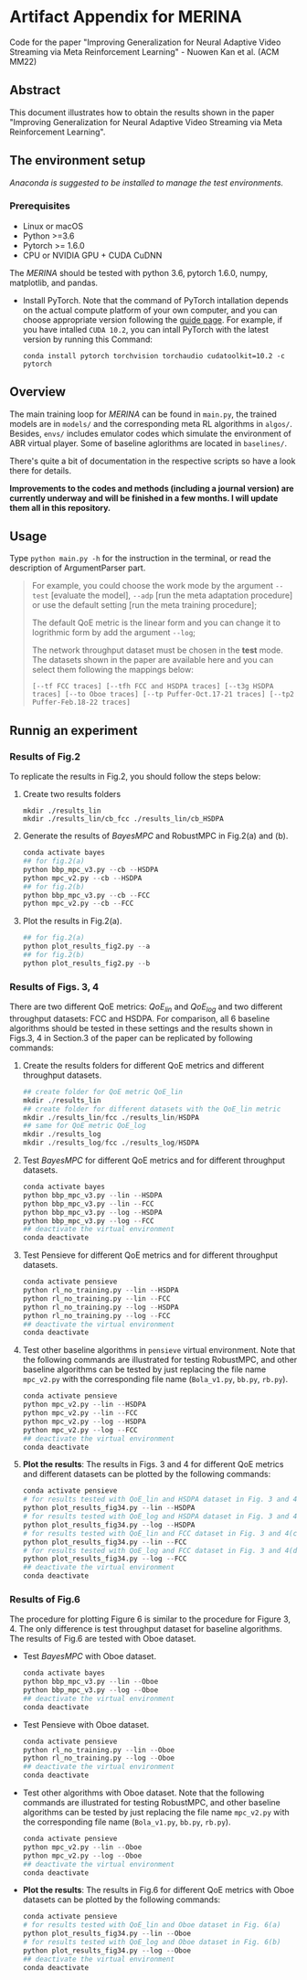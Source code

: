 # Artifact Appendix for MERINA 
Code for the paper "Improving Generalization for Neural Adaptive Video Streaming via Meta Reinforcement Learning" - Nuowen Kan et al. (ACM MM22)

## Abstract
This document illustrates how to obtain the results shown in the paper "Improving Generalization for Neural Adaptive Video Streaming via Meta Reinforcement Learning".

## The environment setup

_Anaconda is suggested to be installed to manage the test environments._

### Prerequisites
- Linux or macOS
- Python >=3.6
- Pytorch >= 1.6.0
- CPU or NVIDIA GPU + CUDA CuDNN

The _MERINA_ should be tested with python 3.6, pytorch 1.6.0, numpy, matplotlib, and pandas.

- Install PyTorch. Note that the command of PyTorch intallation depends on the actual compute platform of your own computer, and you can choose appropriate version following the [guide page](https://pytorch.org/get-started/locally/). For example, if you have intalled `CUDA 10.2`, you can intall PyTorch with the latest version by running this Command:

    ```
    conda install pytorch torchvision torchaudio cudatoolkit=10.2 -c pytorch
    ```

## Overview
The main training loop for _MERINA_ can be found in ```main.py```, the trained models are in ```models/``` and the corresponding meta RL algorithms in ```algos/```. Besides, ```envs/``` includes emulator codes which simulate the environment of ABR virtual player. Some of baseline aglorithms are located in ```baselines/```.

There's quite a bit of documentation in the respective scripts so have a look there for details. 

__Improvements to the codes and methods (including a journal version) are currently underway  and will be finished in a few months. I will update them all in this repository.__

## Usage
Type ```python main.py -h``` for the instruction in the terminal, or read the description of ArgumentParser part.

> For example, you could choose the work mode by the argument ```--test``` [evaluate the model], ```--adp``` [run the meta adaptation procedure] or use the default setting [run the meta training procedure]; 
> 
> The default QoE metric is the linear form and you can change it to logrithmic form by add the argument ```--log```;
>
> The network throughput dataset must be chosen in the __test__ mode. The datasets shown in the paper are available here and you can select them following the mappings below:
> 
> ```[--tf FCC traces] [--tfh FCC and HSDPA traces] [--t3g HSDPA traces] [--to Oboe traces] [--tp Puffer-Oct.17-21 traces] [--tp2 Puffer-Feb.18-22 traces]```

## Runnig an experiment



### Results of Fig.2
To replicate the results in Fig.2, you should follow the steps below:
1. Create two results folders

    ```
    mkdir ./results_lin
    mkdir ./results_lin/cb_fcc ./results_lin/cb_HSDPA
    ```
2. Generate the results of _BayesMPC_ and RobustMPC in Fig.2(a) and (b).

    ```python
    conda activate bayes
    ## for fig.2(a)
    python bbp_mpc_v3.py --cb --HSDPA
    python mpc_v2.py --cb --HSDPA
    ## for fig.2(b)
    python bbp_mpc_v3.py --cb --FCC
    python mpc_v2.py --cb --FCC
    ```
3. Plot the results in Fig.2(a).

    ```python
    ## for fig.2(a)
    python plot_results_fig2.py --a
    ## for fig.2(b)
    python plot_results_fig2.py --b
    ```

<!-- ![fig2a](./pic/random_traces_prediction_norway.pdf)
![fig2b](./pic/random_traces_prediction_fcc.pdf) -->

### Results of Figs. 3, 4
There are two different QoE metrics: $QoE_{lin}$ and $QoE_{log}$ and two different throughput datasets: FCC and HSDPA. For comparison, all $6$ baseline algorithms should be tested in these settings and the results shown in Figs.3, 4 in Section.3 of the paper can be replicated by following commands:
1. Create the results folders for different QoE metrics and different throughput datasets.

    ```python
    ## create folder for QoE metric QoE_lin
    mkdir ./results_lin
    ## create folder for different datasets with the QoE_lin metric
    mkdir ./results_lin/fcc ./results_lin/HSDPA
    ## same for QoE metric QoE_log
    mkdir ./results_log
    mkdir ./results_log/fcc ./results_log/HSDPA
    ```

2. Test _BayesMPC_ for different QoE metrics and for different throughput datasets.

    ```python
    conda activate bayes
    python bbp_mpc_v3.py --lin --HSDPA
    python bbp_mpc_v3.py --lin --FCC
    python bbp_mpc_v3.py --log --HSDPA
    python bbp_mpc_v3.py --log --FCC
    ## deactivate the virtual environment
    conda deactivate
    ```

3. Test Pensieve for different QoE metrics and for different throughput datasets.

    ```python
    conda activate pensieve
    python rl_no_training.py --lin --HSDPA
    python rl_no_training.py --lin --FCC
    python rl_no_training.py --log --HSDPA
    python rl_no_training.py --log --FCC
    ## deactivate the virtual environment
    conda deactivate
    ```

4. Test other baseline algorithms in ```pensieve``` virtual environment. Note that the following commands are illustrated for testing RobustMPC, and other baseline algorithms can be tested by just replacing the file name ```mpc_v2.py``` with the corresponding file name (```Bola_v1.py```, ```bb.py```, ```rb.py```).

    ```python
    conda activate pensieve
    python mpc_v2.py --lin --HSDPA
    python mpc_v2.py --lin --FCC
    python mpc_v2.py --log --HSDPA
    python mpc_v2.py --log --FCC
    ## deactivate the virtual environment
    conda deactivate
    ```

5. __Plot the results__: The results in Figs. 3 and 4 for different QoE metrics and different datasets can be plotted by the following commands:

    ```python
    conda activate pensieve
    # for results tested with QoE_lin and HSDPA dataset in Fig. 3 and 4(a)
    python plot_results_fig34.py --lin --HSDPA
    # for results tested with QoE_log and HSDPA dataset in Fig. 3 and 4(b)
    python plot_results_fig34.py --log --HSDPA
    # for results tested with QoE_lin and FCC dataset in Fig. 3 and 4(c)
    python plot_results_fig34.py --lin --FCC
    # for results tested with QoE_log and FCC dataset in Fig. 3 and 4(d)
    python plot_results_fig34.py --log --FCC
    ## deactivate the virtual environment
    conda deactivate
    ```

### Results of Fig.6
The procedure for plotting Figure 6 is similar to the procedure for Figure 3, 4. The only difference is test throughput dataset for baseline algorithms. The results of Fig.6 are tested with Oboe dataset.

- Test _BayesMPC_ with Oboe dataset.

    ```python
    conda activate bayes
    python bbp_mpc_v3.py --lin --Oboe
    python bbp_mpc_v3.py --log --Oboe
    ## deactivate the virtual environment
    conda deactivate
    ```

- Test Pensieve with Oboe dataset. 

    ```python
    conda activate pensieve
    python rl_no_training.py --lin --Oboe
    python rl_no_training.py --log --Oboe
    ## deactivate the virtual environment
    conda deactivate
    ```

- Test other algorithms with Oboe dataset. Note that the following commands are illustrated for testing RobustMPC, and other baseline algorithms can be tested by just replacing the file name ```mpc_v2.py``` with the corresponding file name (```Bola_v1.py```, ```bb.py```, ```rb.py```).

    ```python
    conda activate pensieve
    python mpc_v2.py --lin --Oboe
    python mpc_v2.py --log --Oboe
    ## deactivate the virtual environment
    conda deactivate
    ```

- __Plot the results__: The results in Fig.6 for different QoE metrics with Oboe datasets can be plotted by the following commands:

    ```python
    conda activate pensieve
    # for results tested with QoE_lin and Oboe dataset in Fig. 6(a)
    python plot_results_fig34.py --lin --Oboe
    # for results tested with QoE_log and Oboe dataset in Fig. 6(b)
    python plot_results_fig34.py --log --Oboe
    ## deactivate the virtual environment
    conda deactivate
    ```
